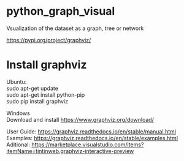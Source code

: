 # python_graph_visual
Vsualization of the dataset as a graph, tree or network

https://pypi.org/project/graphviz/

# Install graphviz
Ubuntu:<br>
sudo apt-get update<br>
sudo apt-get install python-pip<br>
sudo pip install graphviz<br>

Windows<br>
Download and install https://www.graphviz.org/download/<br>

User Guide: https://graphviz.readthedocs.io/en/stable/manual.html<br>
Examples: https://graphviz.readthedocs.io/en/stable/examples.html<br>
Aditional: https://marketplace.visualstudio.com/items?itemName=tintinweb.graphviz-interactive-preview<br>
